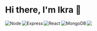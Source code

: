 # Hi there, I'm Ikra 👋
<!-- 
### Check out my stats! -->

<img src="https://github-readme-stats.vercel.app/api?username=ikra01&show_icons=true&theme=radical" />
<!-- <img align="left" width="47%" src="https://github-readme-stats.vercel.app/api/top-langs/?username=ikra01" /> -->

<!-- Not compact: -->
<!-- [![Top Langs](https://github-readme-stats.vercel.app/api/top-langs/?username=anuraghazra)](https://github.com/anuraghazra/github-readme-stats) -->

<!--Compact design: -->
<!-- [![Top Langs](https://github-readme-stats.vercel.app/api/top-langs/?username=anuraghazra&layout=compact)](https://github.com/anuraghazra/github-readme-stats) -->


<img alt="Node"  align="left" src="https://img.shields.io/badge/node.js-6DA55F?style=for-the-badge&logo=node.js&logoColor=white">
<img alt="Express"  align="left" src="https://img.shields.io/badge/express.js-%23404d59.svg?style=for-the-badge&logo=express&logoColor=%2361DAFB">
<img alt="React"  align="left" src="https://img.shields.io/badge/react-%2320232a.svg?style=for-the-badge&logo=react&logoColor=%2361DAFB">
<img  alt="MongoDB" align="left" src="https://img.shields.io/badge/MongoDB-%234ea94b.svg?style=for-the-badge&logo=mongodb&logoColor=white">



<!--
**ikra01/ikra01** is a ✨ _special_ ✨ repository because its `README.md` (this file) appears on your GitHub profile.

Here are some ideas to get you started:

- 🔭 I’m currently working on ...
- 🌱 I’m currently learning ...
- 👯 I’m looking to collaborate on ...
- 🤔 I’m looking for help with ...
- 💬 Ask me about ...
- 📫 How to reach me: ...
- 😄 Pronouns: ...
- ⚡ Fun fact: ...
-->
